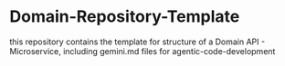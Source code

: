 # Domain-Repository-Template
this repository contains the template for structure of a Domain API - Microservice, including gemini.md files for agentic-code-development
